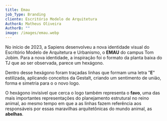 ```yaml
---
title: Emau
job_Type: Branding
cliente: Escritório Modelo de Arquitetura
AuthorA: Matheus Oliveira
AuthorB: ""
image: /images/emau.webp
---
```

No início de 2023, a Sapiens desenvolveu a nova identidade visual do Escritório Modelo de Arquitetura e Urbanismo, o **EMAU** do campus Tom Jobim. Para a nova identidade, a inspiração foi o formato da planta baixa do TJ que ao ser observada, parece um hexágono.

Dentro desse hexágono foram traçadas linhas que formam uma letra "**E**" estilizada, aplicando conceitos da Gestalt, criando um sentimento de união, forma e simetria para o o novo logo.

O hexágono invisível que cerca o logo também representa o **favo**, uma das mais importantes representações do planejamento estrutural no reino animal, ao mesmo tempo em que a as linhas fazem referência aos responsáveis por essas maravilhas arquitetônicas do mundo animal, as **abelhas**.